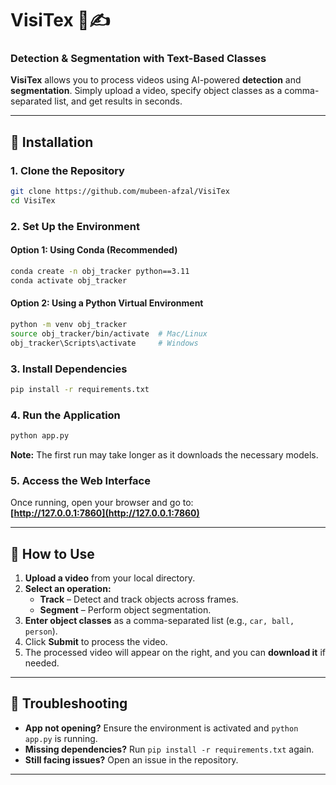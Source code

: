 # **VisiTex** 🎥✍️  
### **Detection & Segmentation with Text-Based Classes**  

**VisiTex** allows you to process videos using AI-powered **detection** and **segmentation**. Simply upload a video, specify object classes as a comma-separated list, and get results in seconds.  

---

## **🚀 Installation**  

### **1. Clone the Repository**  
```bash
git clone https://github.com/mubeen-afzal/VisiTex
cd VisiTex
```

### **2. Set Up the Environment**  

#### **Option 1: Using Conda (Recommended)**  
```bash
conda create -n obj_tracker python==3.11
conda activate obj_tracker
```

#### **Option 2: Using a Python Virtual Environment**  
```bash
python -m venv obj_tracker
source obj_tracker/bin/activate  # Mac/Linux
obj_tracker\Scripts\activate     # Windows
```

### **3. Install Dependencies**  
```bash
pip install -r requirements.txt
```

### **4. Run the Application**  
```bash
python app.py
```
**Note:** The first run may take longer as it downloads the necessary models.  

### **5. Access the Web Interface**  
Once running, open your browser and go to:  
**[http://127.0.0.1:7860](http://127.0.0.1:7860)**  

---

## **📌 How to Use**  

1. **Upload a video** from your local directory.  
2. **Select an operation:**  
   - **Track** – Detect and track objects across frames.  
   - **Segment** – Perform object segmentation.  
3. **Enter object classes** as a comma-separated list (e.g., `car, ball, person`).  
4. Click **Submit** to process the video.  
5. The processed video will appear on the right, and you can **download it** if needed.  

---

## **🔧 Troubleshooting**  
- **App not opening?** Ensure the environment is activated and `python app.py` is running.  
- **Missing dependencies?** Run `pip install -r requirements.txt` again.  
- **Still facing issues?** Open an issue in the repository.  

---